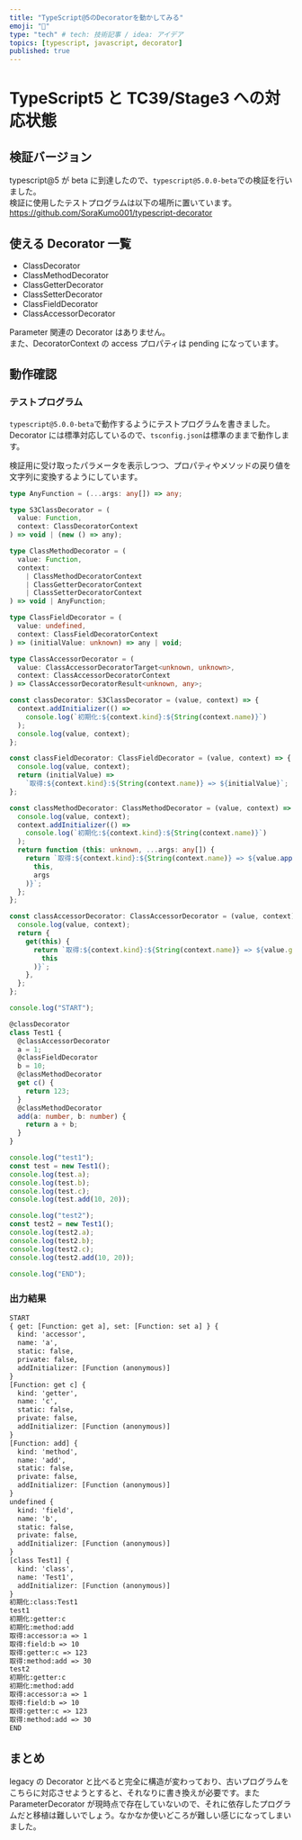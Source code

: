 ```yaml
---
title: "TypeScript@5のDecoratorを動かしてみる"
emoji: "🌟"
type: "tech" # tech: 技術記事 / idea: アイデア
topics: [typescript, javascript, decorator]
published: true
---
```


# TypeScript5 と TC39/Stage3 への対応状態

## 検証バージョン

typescript@5 が beta に到達したので、`typescript@5.0.0-beta`での検証を行いました。  
検証に使用したテストプログラムは以下の場所に置いています。  
https://github.com/SoraKumo001/typescript-decorator

## 使える Decorator 一覧

- ClassDecorator
- ClassMethodDecorator
- ClassGetterDecorator
- ClassSetterDecorator
- ClassFieldDecorator
- ClassAccessorDecorator

Parameter 関連の Decorator はありません。  
また、DecoratorContext の access プロパティは pending になっています。

## 動作確認

### テストプログラム

`typescript@5.0.0-beta`で動作するようにテストプログラムを書きました。  
Decorator には標準対応しているので、`tsconfig.json`は標準のままで動作します。

検証用に受け取ったパラメータを表示しつつ、プロパティやメソッドの戻り値を文字列に変換するようにしています。

```ts
type AnyFunction = (...args: any[]) => any;

type S3ClassDecorator = (
  value: Function,
  context: ClassDecoratorContext
) => void | (new () => any);

type ClassMethodDecorator = (
  value: Function,
  context:
    | ClassMethodDecoratorContext
    | ClassGetterDecoratorContext
    | ClassSetterDecoratorContext
) => void | AnyFunction;

type ClassFieldDecorator = (
  value: undefined,
  context: ClassFieldDecoratorContext
) => (initialValue: unknown) => any | void;

type ClassAccessorDecorator = (
  value: ClassAccessorDecoratorTarget<unknown, unknown>,
  context: ClassAccessorDecoratorContext
) => ClassAccessorDecoratorResult<unknown, any>;

const classDecorator: S3ClassDecorator = (value, context) => {
  context.addInitializer(() =>
    console.log(`初期化:${context.kind}:${String(context.name)}`)
  );
  console.log(value, context);
};

const classFieldDecorator: ClassFieldDecorator = (value, context) => {
  console.log(value, context);
  return (initialValue) =>
    `取得:${context.kind}:${String(context.name)} => ${initialValue}`;
};

const classMethodDecorator: ClassMethodDecorator = (value, context) => {
  console.log(value, context);
  context.addInitializer(() =>
    console.log(`初期化:${context.kind}:${String(context.name)}`)
  );
  return function (this: unknown, ...args: any[]) {
    return `取得:${context.kind}:${String(context.name)} => ${value.apply(
      this,
      args
    )}`;
  };
};

const classAccessorDecorator: ClassAccessorDecorator = (value, context) => {
  console.log(value, context);
  return {
    get(this) {
      return `取得:${context.kind}:${String(context.name)} => ${value.get.apply(
        this
      )}`;
    },
  };
};

console.log("START");

@classDecorator
class Test1 {
  @classAccessorDecorator
  a = 1;
  @classFieldDecorator
  b = 10;
  @classMethodDecorator
  get c() {
    return 123;
  }
  @classMethodDecorator
  add(a: number, b: number) {
    return a + b;
  }
}

console.log("test1");
const test = new Test1();
console.log(test.a);
console.log(test.b);
console.log(test.c);
console.log(test.add(10, 20));

console.log("test2");
const test2 = new Test1();
console.log(test2.a);
console.log(test2.b);
console.log(test2.c);
console.log(test2.add(10, 20));

console.log("END");
```

### 出力結果

```txt
START
{ get: [Function: get a], set: [Function: set a] } {
  kind: 'accessor',
  name: 'a',
  static: false,
  private: false,
  addInitializer: [Function (anonymous)]
}
[Function: get c] {
  kind: 'getter',
  name: 'c',
  static: false,
  private: false,
  addInitializer: [Function (anonymous)]
}
[Function: add] {
  kind: 'method',
  name: 'add',
  static: false,
  private: false,
  addInitializer: [Function (anonymous)]
}
undefined {
  kind: 'field',
  name: 'b',
  static: false,
  private: false,
  addInitializer: [Function (anonymous)]
}
[class Test1] {
  kind: 'class',
  name: 'Test1',
  addInitializer: [Function (anonymous)]
}
初期化:class:Test1
test1
初期化:getter:c
初期化:method:add
取得:accessor:a => 1
取得:field:b => 10
取得:getter:c => 123
取得:method:add => 30
test2
初期化:getter:c
初期化:method:add
取得:accessor:a => 1
取得:field:b => 10
取得:getter:c => 123
取得:method:add => 30
END
```

## まとめ

legacy の Decorator と比べると完全に構造が変わっており、古いプログラムをこちらに対応させようとすると、それなりに書き換えが必要です。また ParameterDecorator が現時点で存在していないので、それに依存したプログラムだと移植は難しいでしょう。なかなか使いどころが難しい感じになってしまいました。
